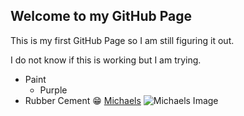 ## Welcome to my GitHub Page

This is my first GitHub Page so I am still figuring it out.

I do not know if this is working but I am trying.
* Paint
  * Purple
* Rubber Cement :grin:
[Michaels](https://www.michaels.com)
![Michaels Image](https://www.michaels.com/static/on/demandware.static/-/Sites-MichaelsUS-Library/default/dw1ad530bf/_hp/201108-mik-us-t1-01-t.png)

